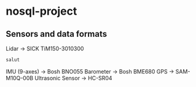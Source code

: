# nosql-project

## Sensors and data formats

Lidar -> SICK TiM150-3010300
```bash
salut
```
IMU (9-axes) -> Bosh BNO055
Barometer -> Bosh BME680
GPS -> SAM-M10Q-00B
Ultrasonic Sensor -> HC-SR04




